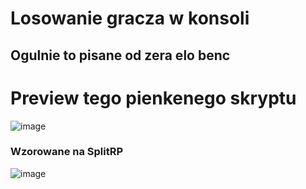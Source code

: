 # Losowanie gracza w konsoli

## Ogulnie to pisane od zera elo benc

# Preview tego pienkenego skryptu
![image](https://github.com/user-attachments/assets/cd337d43-0887-43e2-b39d-8633499d6cfe)


### Wzorowane na SplitRP
![image](https://github.com/user-attachments/assets/0a432ad8-af43-4156-8d82-ed236149743d)
